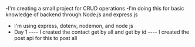 -I'm creating a small project for CRUD operations
-I'm doing this for basic knowledge of backend through Node.js and express js
- I'm using express, dotenv, nodemon, and node js 
- Day 1
  ---- I created the contact get by all and get by id
  ---- I created the post api for this to post all
  
